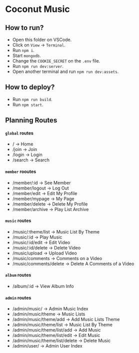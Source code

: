 # Coconut Music


## How to run?

- Open this folder on VSCode.
- Click on `View` -> `Terminal`.
- Run `npm i`.
- Start `mongodb`.
- Change the `COOKIE_SECRET` on the `.env` file.
- Run `npm run dev:server`.
- Open another terminal and run `npm run dev:assets`.


## How to deploy?

- Run `npm run build`.
- Run `npm start`.


## Planning Routes

#### `global` routes
- / -> Home
- /join -> Join
- /login -> Login
- /search -> Search

#### `member` rooutes
- /member/:id -> See Member
- /member/logout -> Log Out
- /member/edit -> Edit My Profile
- /member/mypage -> My Page
- /member/delete -> Delete My Profile
- /member/archive -> Play List Archive

#### `music` routes
- /music/:theme/list -> Music List By Theme
- /music/:id -> Play Music
- /music/:id/edit -> Edit Video
- /music/:id/delete -> Delete Video
- /music/upload -> Upload Video
- /music/comments -> Comments on a Video
- /music/comments/delete -> Delete A Comments of a Video

#### `album` routes
- /album/:id -> View Album Info

#### `admin` routes
- /admin/music/ -> Admin Music Index
- /admin/music/theme -> Music Lists
- /admin/music/theme/add -> Add Music Lists Theme
- /admin/music/theme/list -> Music List By Theme
- /admin/music/theme/list/add -> Add Music
- /admin/music/theme/list/edit -> Edit Music
- /admin/music/theme/list/delete -> Delete Music
- /admin/user/ -> Admin User Index



